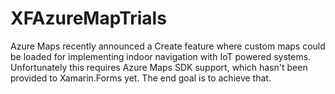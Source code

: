 # XFAzureMapTrials
Azure Maps recently announced a Create feature where custom maps could be loaded for implementing indoor navigation with IoT powered systems. Unfortunately this requires Azure Maps SDK support, which hasn't been provided to Xamarin.Forms yet. The end goal is to achieve that.
